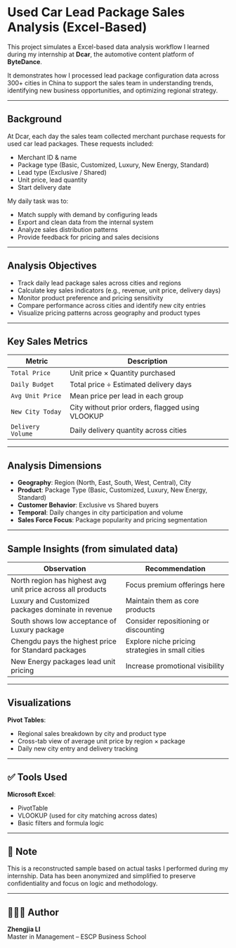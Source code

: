 # Used Car Lead Package Sales Analysis (Excel-Based)

This project simulates a Excel-based data analysis workflow I learned during my internship at **Dcar**, the automotive content platform of **ByteDance**.

It demonstrates how I processed lead package configuration data across 300+ cities in China to support the sales team in understanding trends, identifying new business opportunities, and optimizing regional strategy.

---

## Background

At Dcar, each day the sales team collected merchant purchase requests for used car lead packages. These requests included:

- Merchant ID & name
- Package type (Basic, Customized, Luxury, New Energy, Standard)
- Lead type (Exclusive / Shared)
- Unit price, lead quantity
- Start delivery date

My daily task was to:
- Match supply with demand by configuring leads 
- Export and clean data from the internal system
- Analyze sales distribution patterns
- Provide feedback for pricing and sales decisions

---

## Analysis Objectives

- Track daily lead package sales across cities and regions
- Calculate key sales indicators (e.g., revenue, unit price, delivery days)
- Monitor product preference and pricing sensitivity
- Compare performance across cities and identify new city entries
- Visualize pricing patterns across geography and product types

---

## Key Sales Metrics

| Metric | Description |
|--------|-------------|
| `Total Price` | Unit price × Quantity purchased |
| `Daily Budget` | Total price ÷ Estimated delivery days |
| `Avg Unit Price` | Mean price per lead in each group |
| `New City Today` | City without prior orders, flagged using VLOOKUP |
| `Delivery Volume` | Daily delivery quantity across cities |

---

## Analysis Dimensions

- **Geography**: Region (North, East, South, West, Central), City
- **Product**: Package Type (Basic, Customized, Luxury, New Energy, Standard)
- **Customer Behavior**: Exclusive vs Shared buyers
- **Temporal**: Daily changes in city participation and volume
- **Sales Force Focus**: Package popularity and pricing segmentation

---

## Sample Insights (from simulated data)

| Observation | Recommendation |
|-------------|----------------|
| North region has highest avg unit price across all products | Focus premium offerings here |
| Luxury and Customized packages dominate in revenue | Maintain them as core products |
| South shows low acceptance of Luxury package | Consider repositioning or discounting |
| Chengdu pays the highest price for Standard packages | Explore niche pricing strategies in small cities |
| New Energy packages lead unit pricing | Increase promotional visibility |

---

## Visualizations

**Pivot Tables**:
   - Regional sales breakdown by city and product type
   - Cross-tab view of average unit price by region × package
   - Daily new city entry and delivery tracking

---

## ✅ Tools Used

**Microsoft Excel**:
  - PivotTable
  - VLOOKUP (used for city matching across dates)
  - Basic filters and formula logic


---

## 📝 Note

This is a reconstructed sample based on actual tasks I performed during my internship. Data has been anonymized and simplified to preserve confidentiality and focus on logic and methodology.

---

## 👩🏻‍💻 Author

**Zhengjia LI**  
Master in Management – ESCP Business School  
